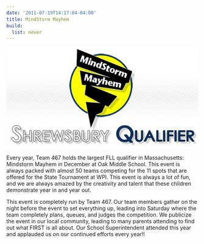 ```yaml
---
date: '2011-07-19T14:17:04-04:00'
title: MindStorm Mayhem
build:
  list: never
---
```


![Mindstorm Mayhem Logo](mm_logo2.jpg)

Every year, Team 467 holds the largest FLL qualifier in Massachusetts: Mindstorm Mayhem in December at Oak Middle School. This event is always packed with almost 50 teams competing for the 11 spots that are offered for the State Tournament at WPI. This event is always a lot of fun, and we are always amazed by the creativity and talent that these children demonstrate year in and year out.

This event is completely run by Team 467. Our team members gather on the night before the event to set everything up, leading into Saturday where the team completely plans, queues, and judges the competition. We publicize the event in our local community, leading to many parents attending to find out what FIRST is all about. Our School Superintendent attended this year and applauded us on our continued efforts every year!!